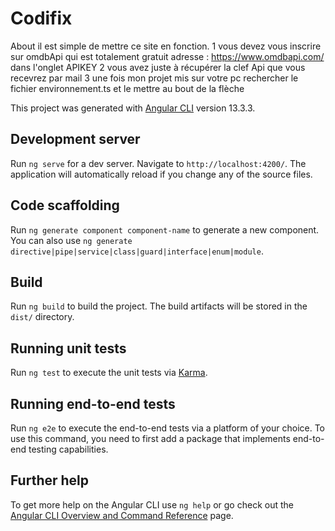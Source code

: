 # Codifix

About
il est simple de mettre ce site en fonction. 1 vous devez vous inscrire sur omdbApi qui est totalement gratuit adresse : https://www.omdbapi.com/ dans l'onglet APIKEY 2 vous avez juste à récupérer la clef Api que vous recevrez par mail 3 une fois mon projet mis sur votre pc rechercher le fichier environnement.ts et le mettre au bout de la flèche




This project was generated with [Angular CLI](https://github.com/angular/angular-cli) version 13.3.3.

## Development server

Run `ng serve` for a dev server. Navigate to `http://localhost:4200/`. The application will automatically reload if you change any of the source files.

## Code scaffolding

Run `ng generate component component-name` to generate a new component. You can also use `ng generate directive|pipe|service|class|guard|interface|enum|module`.

## Build

Run `ng build` to build the project. The build artifacts will be stored in the `dist/` directory.

## Running unit tests

Run `ng test` to execute the unit tests via [Karma](https://karma-runner.github.io).

## Running end-to-end tests

Run `ng e2e` to execute the end-to-end tests via a platform of your choice. To use this command, you need to first add a package that implements end-to-end testing capabilities.

## Further help

To get more help on the Angular CLI use `ng help` or go check out the [Angular CLI Overview and Command Reference](https://angular.io/cli) page.
